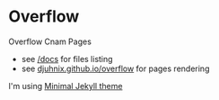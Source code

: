 # Overflow

Overflow Cnam Pages
- see [/docs](https://github.com/djuhnix/overflow/tree/master/docs) for files listing
- see [djuhnix.github.io/overflow](https://djuhnix.github.io/overflow) for pages rendering

I'm using [Minimal Jekyll theme](https://github.com/pages-themes/minimal)
